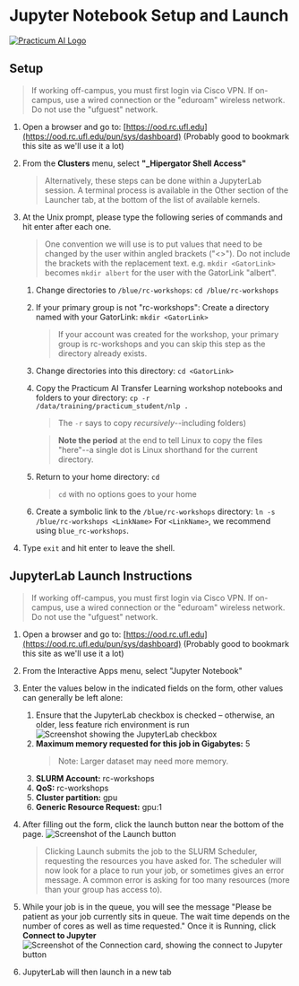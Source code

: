 # Jupyter Notebook Setup and Launch

[![Practicum AI Logo](images/PracticumAI_Logo.jpg)](https://practicumai.org)

## Setup

> If working off-campus, you must first login via Cisco VPN.  If on-campus, use a wired connection or the "eduroam" wireless network.  Do not use the "ufguest" network.

1. Open a browser and go to: [https://ood.rc.ufl.edu](https://ood.rc.ufl.edu/pun/sys/dashboard)
(Probably good to bookmark this site as we'll use it a lot)

1. From the **Clusters** menu, select **"_Hipergator Shell Access"** 
   > Alternatively, these steps can be done within a JupyterLab session. A terminal process is available in the Other section of the Launcher tab, at the bottom of the list of available kernels.

1. At the Unix prompt, please type the following series of commands and hit enter after each one.
   > One convention we will use is to put values that need to be changed by the user within angled brackets ("<>"). Do not include the brackets with the replacement text. e.g. `mkdir <GatorLink>` becomes `mkdir albert` for the user with the GatorLink "albert".

   1. Change directories to `/blue/rc-workshops`: `cd /blue/rc-workshops`
   1. If your primary group is not "rc-workshops": Create a directory named with your GatorLink: `mkdir <GatorLink>`
      > If your account was created for the workshop, your primary group is rc-workshops and you can skip this step as the directory already exists.
   1. Change directories into this directory: `cd <GatorLink>`
   1. Copy the Practicum AI Transfer Learning workshop notebooks and folders to your directory: `cp -r /data/training/practicum_student/nlp .`
      > The `-r` says to copy *recursively*--including folders)

      > **Note the period** at the end to tell Linux to copy the files "here"--a single dot is Linux shorthand for the current directory.
   1. Return to your home directory: `cd`
      > `cd` with no options goes to your home
   1. Create a symbolic link to the `/blue/rc-workshops` directory: `ln -s /blue/rc-workshops <LinkName>` For `<LinkName>`, we recommend using `blue_rc-workshops`.

1. Type `exit` and hit enter to leave the shell.

## JupyterLab Launch Instructions

> If working off-campus, you must first login via Cisco VPN.  If on-campus, use a wired connection or the "eduroam" wireless network.  Do not use the "ufguest" network.

1. Open a browser and go to: [https://ood.rc.ufl.edu](https://ood.rc.ufl.edu/pun/sys/dashboard)
(Probably good to bookmark this site as we'll use it a lot)

1. From the Interactive Apps menu, select "Jupyter Notebook"

1. Enter the values below in the indicated fields on the form, other values can generally be left alone:
   1. Ensure that the JupyterLab checkbox is checked – otherwise, an older, less feature rich environment is run
   ![Screenshot showing the JupyterLab checkbox](images/JupyterLab_checkbox.png)
   1. **Maximum memory requested for this job in Gigabytes:** 5
      > Note: Larger dataset may need more memory.
   1. **SLURM Account:** rc-workshops
   1. **QoS:** rc-workshops
   1. **Cluster partition:** gpu
   1. **Generic Resource Request:** gpu:1
1. After filling out the form, click the launch button near the bottom of the page.
![Screenshot of the Launch button](images/Launch_button.png)
   > Clicking Launch submits the job to the SLURM Scheduler, requesting the resources you have asked for. The scheduler will now look for a place to run your job, or sometimes gives an error message. A common error is asking for too many resources (more than your group has access to).
1. While your job is in the queue, you will see the message "Please be patient as your job currently sits in queue. The wait time depends on the number of cores as well as time requested."  Once it is Running, click **Connect to Jupyter**
![Screenshot of the Connection card, showing the connect to Jupyter button](images/Connection_card.png)

1. JupyterLab will then launch in a new tab

